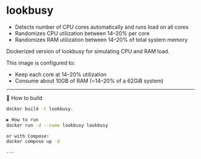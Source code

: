 # lookbusy
- Detects number of CPU cores automatically and runs load on all cores
- Randomizes CPU utilization between 14–20% per core
- Randomizes RAM utilization between 14–20% of total system memory

Dockerized version of lookbusy for simulating CPU and RAM load.

This image is configured to:
- Keep each core at 14–20% utilization
- Consume about 10GB of RAM (~14–20% of a 62GiB system)

---

🚀 How to build

```bash
docker build -t lookbusy.

▶️ How to run
docker run -d --name lookbusy lookbusy

or with Compose:
docker compose up -d

---
